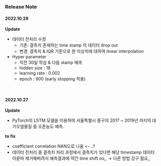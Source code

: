 ### **Release Note**
#### **2022.10.29**
**Update** 
- 데이터 전처리 수정
	- 기존: 결측치 존재하는 time stamp 의 데이터 drop out
	- 변경: 결측치 & IQR 기준으로 한 이상치에 대하여 linear interpolation
- Hyper parameter
	- 직전 30일 학습 & 다음 stamp 예측
	- hidden size : 18
	- learning rate : 0.002
	- epoch : 600 (early stopping 적용)

<br>

#### **2022.10.27**
**Update**
- PyTorch의 LSTM 모델을 이용하여 서울특별시 중구의 2017 ~ 2019년 까지의 대기오염물질 중 오존농도 예측.

**to fix**
- coefficient correlation NAN으로 나옴 <- ..?
- 데이터 전처리 중 결측치 처리 과정에서 결측치가 있다면 해당 timestamp 데이터 아묻따 제거해버려서 예측결과에 약간 time shift oo,,
	-> 다른 방법 강구 필요,,
